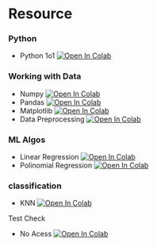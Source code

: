 # Resource

### Python
* Python 1o1  [![Open In Colab](https://colab.research.google.com/assets/colab-badge.svg)](https://colab.research.google.com/drive/11dsht9s6xTKkqudO4Btewx4wd8EErvr8)

### Working with Data
* Numpy  [![Open In Colab](https://colab.research.google.com/assets/colab-badge.svg)](https://colab.research.google.com/drive/1IV32HDF0TpdaIMD2Tt4gXktkeexsBHxM)
* Pandas  [![Open In Colab](https://colab.research.google.com/assets/colab-badge.svg)](https://colab.research.google.com/drive/18SIX_dYqJNi-Kci5351YaZzbPDePEmri?usp=sharing)
* Matplotlib  [![Open In Colab](https://colab.research.google.com/assets/colab-badge.svg)](https://colab.research.google.com/drive/1hYvA2Gypzg8PrhJvrzw4SRYKHqWC5Wui?usp=sharing)
* Data Preprocessing  [![Open In Colab](https://colab.research.google.com/assets/colab-badge.svg)](https://colab.research.google.com/drive/1KBEPkSCFzJxKrMaQ-jVakiyt4lWPKk6P)

### ML Algos
* Linear Regression  [![Open In Colab](https://colab.research.google.com/assets/colab-badge.svg)](https://colab.research.google.com/drive/1Xl72Yo-GhsmV1cowlr7bY6UgUf5h1Q3n)
* Polinomial Regression  [![Open In Colab](https://colab.research.google.com/assets/colab-badge.svg)](https://colab.research.google.com/drive/1tt6_YqEQA24hla0cuTD7V8jdeR8rrVfY?usp=sharing)

### classification
* KNN  [![Open In Colab](https://colab.research.google.com/assets/colab-badge.svg)](https://colab.research.google.com/drive/1Jt5w7dhjoiKFsC23V00qmL6abIKbbjOn)

Test Check
* No Acess  [![Open In Colab](https://colab.research.google.com/assets/colab-badge.svg)]()
